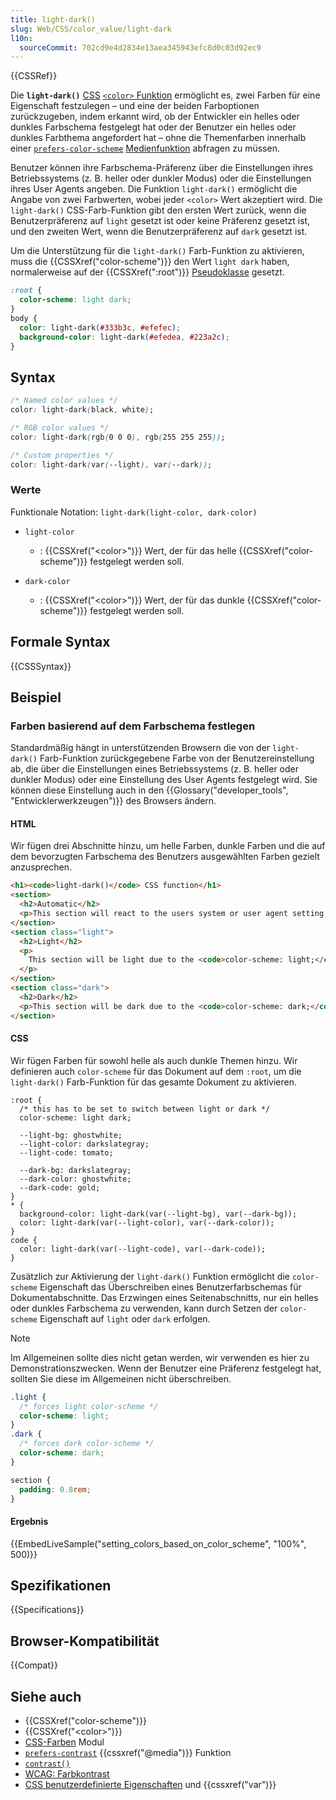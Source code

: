 ```yaml
---
title: light-dark()
slug: Web/CSS/color_value/light-dark
l10n:
  sourceCommit: 702cd9e4d2834e13aea345943efc8d0c03d92ec9
---
```


{{CSSRef}}

Die **`light-dark()`** [CSS](/de/docs/Web/CSS) [`<color>` Funktion](/de/docs/Web/CSS/CSS_Values_and_Units/CSS_Value_Functions#color_functions) ermöglicht es, zwei Farben für eine Eigenschaft festzulegen – und eine der beiden Farboptionen zurückzugeben, indem erkannt wird, ob der Entwickler ein helles oder dunkles Farbschema festgelegt hat oder der Benutzer ein helles oder dunkles Farbthema angefordert hat – ohne die Themenfarben innerhalb einer [`prefers-color-scheme`](/de/docs/Web/CSS/@media/prefers-color-scheme) [Medienfunktion](/de/docs/Web/CSS/CSS_media_queries/Using_media_queries#targeting_media_features) abfragen zu müssen.

Benutzer können ihre Farbschema-Präferenz über die Einstellungen ihres Betriebssystems (z. B. heller oder dunkler Modus) oder die Einstellungen ihres User Agents angeben. Die Funktion `light-dark()` ermöglicht die Angabe von zwei Farbwerten, wobei jeder `<color>` Wert akzeptiert wird. Die `light-dark()` CSS-Farb-Funktion gibt den ersten Wert zurück, wenn die Benutzerpräferenz auf `light` gesetzt ist oder keine Präferenz gesetzt ist, und den zweiten Wert, wenn die Benutzerpräferenz auf `dark` gesetzt ist.

Um die Unterstützung für die `light-dark()` Farb-Funktion zu aktivieren, muss die {{CSSXref("color-scheme")}} den Wert `light dark` haben, normalerweise auf der {{CSSXref(":root")}} [Pseudoklasse](/de/docs/Web/CSS/Pseudo-classes) gesetzt.

```css
:root {
  color-scheme: light dark;
}
body {
  color: light-dark(#333b3c, #efefec);
  background-color: light-dark(#efedea, #223a2c);
}
```

## Syntax

```css
/* Named color values */
color: light-dark(black, white);

/* RGB color values */
color: light-dark(rgb(0 0 0), rgb(255 255 255));

/* Custom properties */
color: light-dark(var(--light), var(--dark));
```

### Werte

Funktionale Notation: `light-dark(light-color, dark-color)`

- `light-color`

  - : {{CSSXref("&lt;color&gt;")}} Wert, der für das helle {{CSSXref("color-scheme")}} festgelegt werden soll.

- `dark-color`
  - : {{CSSXref("&lt;color&gt;")}} Wert, der für das dunkle {{CSSXref("color-scheme")}} festgelegt werden soll.

## Formale Syntax

{{CSSSyntax}}

## Beispiel

### Farben basierend auf dem Farbschema festlegen

Standardmäßig hängt in unterstützenden Browsern die von der `light-dark()` Farb-Funktion zurückgegebene Farbe von der Benutzereinstellung ab, die über die Einstellungen eines Betriebssystems (z. B. heller oder dunkler Modus) oder eine Einstellung des User Agents festgelegt wird. Sie können diese Einstellung auch in den {{Glossary("developer_tools", "Entwicklerwerkzeugen")}} des Browsers ändern.

#### HTML

Wir fügen drei Abschnitte hinzu, um helle Farben, dunkle Farben und die auf dem bevorzugten Farbschema des Benutzers ausgewählten Farben gezielt anzusprechen.

```html
<h1><code>light-dark()</code> CSS function</h1>
<section>
  <h2>Automatic</h2>
  <p>This section will react to the users system or user agent setting.</p>
</section>
<section class="light">
  <h2>Light</h2>
  <p>
    This section will be light due to the <code>color-scheme: light;</code>.
  </p>
</section>
<section class="dark">
  <h2>Dark</h2>
  <p>This section will be dark due to the <code>color-scheme: dark;</code>.</p>
</section>
```

#### CSS

Wir fügen Farben für sowohl helle als auch dunkle Themen hinzu. Wir definieren auch `color-scheme` für das Dokument auf dem `:root`, um die `light-dark()` Farb-Funktion für das gesamte Dokument zu aktivieren.

```css-nolint
:root {
  /* this has to be set to switch between light or dark */
  color-scheme: light dark;

  --light-bg: ghostwhite;
  --light-color: darkslategray;
  --light-code: tomato;

  --dark-bg: darkslategray;
  --dark-color: ghostwhite;
  --dark-code: gold;
}
* {
  background-color: light-dark(var(--light-bg), var(--dark-bg));
  color: light-dark(var(--light-color), var(--dark-color));
}
code {
  color: light-dark(var(--light-code), var(--dark-code));
}
```

Zusätzlich zur Aktivierung der `light-dark()` Funktion ermöglicht die `color-scheme` Eigenschaft das Überschreiben eines Benutzerfarbschemas für Dokumentabschnitte. Das Erzwingen eines Seitenabschnitts, nur ein helles oder dunkles Farbschema zu verwenden, kann durch Setzen der `color-scheme` Eigenschaft auf `light` oder `dark` erfolgen.

> [!NOTE]
> Im Allgemeinen sollte dies nicht getan werden, wir verwenden es hier zu Demonstrationszwecken. Wenn der Benutzer eine Präferenz festgelegt hat, sollten Sie diese im Allgemeinen nicht überschreiben.

```css
.light {
  /* forces light color-scheme */
  color-scheme: light;
}
.dark {
  /* forces dark color-scheme */
  color-scheme: dark;
}
```

```css hidden
section {
  padding: 0.8rem;
}
```

#### Ergebnis

{{EmbedLiveSample("setting_colors_based_on_color_scheme", "100%", 500)}}

## Spezifikationen

{{Specifications}}

## Browser-Kompatibilität

{{Compat}}

## Siehe auch

- {{CSSXref("color-scheme")}}
- {{CSSXref("&lt;color&gt;")}}
- [CSS-Farben](/de/docs/Web/CSS/CSS_colors) Modul
- [`prefers-contrast`](/de/docs/Web/CSS/@media/prefers-contrast) {{cssxref("@media")}} Funktion
- [`contrast()`](/de/docs/Web/CSS/filter-function/contrast)
- [WCAG: Farbkontrast](/de/docs/Web/Accessibility/Guides/Understanding_WCAG/Perceivable/Color_contrast)
- [CSS benutzerdefinierte Eigenschaften](/de/docs/Web/CSS/--*) und {{cssxref("var")}}

